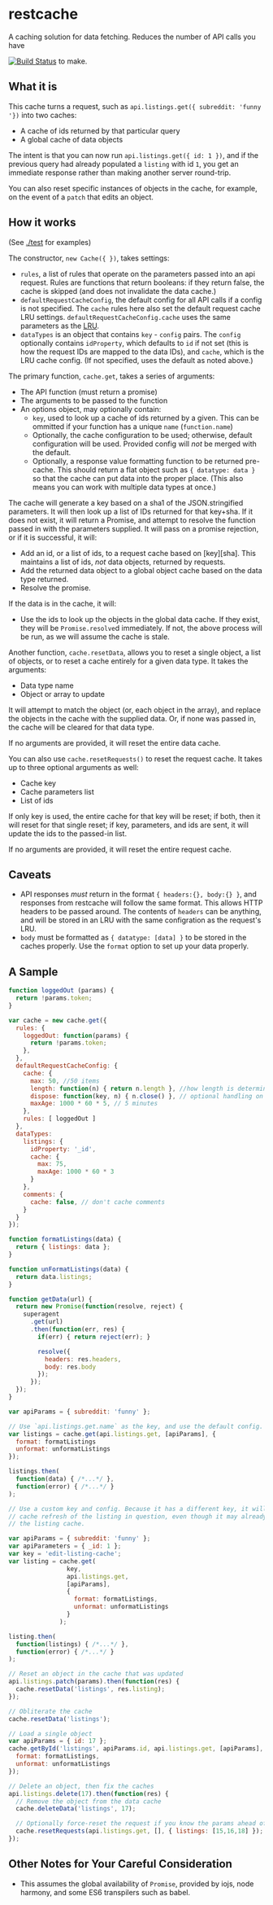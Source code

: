 # restcache
A caching solution for data fetching. Reduces the number of API calls you have

[![Build Status](https://travis-ci.org/reddit/restcache.svg?branch=master)](https://travis-ci.org/reddit/restcache)
to make.

## What it is

This cache turns a request, such as `api.listings.get({ subreddit: 'funny '})`
into two caches:

* A cache of ids returned by that particular query
* A global cache of data objects

The intent is that you can now run `api.listings.get({ id: 1 })`, and if the
previous query had already populated a `listing` with id `1`, you get an
immediate response rather than making another server round-trip.

You can also reset specific instances of objects in the cache, for example, on
the event of a `patch` that edits an object.

## How it works

(See [./test](./test) for examples)

The constructor, `new Cache({ })`, takes settings:

* `rules`, a list of rules that operate on the parameters passed into an api request.
  Rules are functions that return booleans: if they return false, the cache
  is skipped (and does not invalidate the data cache.)
* `defaultRequestCacheConfig`, the default config for all API calls if a config is not
  specified. The `cache` rules here also set the default request cache LRU
  settings. `defaultRequestCacheConfig.cache` uses the same parameters as the
  [LRU](https://github.com/isaacs/node-lru-cache).
* `dataTypes` is an object that contains `key` - `config` pairs. The `config`
  optionally contains `idProperty`, which defaults to `id` if not set (this
  is how the request IDs are mapped to the data IDs), and `cache`, which
  is the LRU cache config. (If not specified, uses the default as noted above.)

The primary function, `cache.get`, takes a series of arguments:

* The API function (must return a promise)
* The arguments to be passed to the function
* An options object, may optionally contain:
  * `key`, used to look up a cache of ids returned by a given. This can be
    ommitted if your function has a unique `name` (`function.name`)
  * Optionally, the cache configuration to be used; otherwise, default configuration
    will be used. Provided config will *not* be merged with the default.
  * Optionally, a response value formatting function to be returned pre-cache.
    This should return a flat object such as `{ datatype: data }` so that the
    cache can put data into the proper place. (This also means you can work with
    multiple data types at once.)

The cache will generate a key based on a sha1 of the JSON.stringified parameters.
It will then look up a list of IDs returned for that key+sha. If it does not
exist, it will return a Promise, and attempt to resolve the function passed in
with the parameters supplied. It will pass on a promise rejection, or if it is
successful, it will:

* Add an id, or a list of ids, to a request cache based on [key][sha]. This
  maintains a list of ids, *not* data objects, returned by requests.
* Add the returned data object to a global object cache based on the data type
  returned.
* Resolve the promise.

If the data is in the cache, it will:

* Use the ids to look up the objects in the global data cache. If they exist,
  they will be `Promise.resolve`d immediately. If not, the above process will
  be run, as we will assume the cache is stale.


Another function, `cache.resetData`, allows you to reset a single object, a list of
objects, or to reset a cache entirely for a given data type. It takes the
arguments:

* Data type name
* Object or array to update

It will attempt to match the object (or, each object in the array), and replace
the objects in the cache with the supplied data. Or, if none was passed in, the
cache will be cleared for that data type.

If no arguments are provided, it will reset the entire data cache.

You can also use `cache.resetRequests()` to reset the request cache. It takes
up to three optional arguments as well:

* Cache key
* Cache parameters list
* List of ids

If only key is used, the entire cache for that key will be reset; if both, then
it will reset for that single reset; if key, parameters, and ids are sent, it
will update the ids to the passed-in list.

If no arguments are provided, it will reset the entire request cache.

## Caveats

* API responses *must* return in the format `{ headers:{}, body:{} }`, and responses
  from restcache will follow the same format. This allows HTTP headers to be
  passed around. The contents of `headers` can be anything, and will be stored in
  an LRU with the same configration as the request's LRU.
* `body` must be formatted as `{ datatype: [data] }` to be stored in the caches
  properly. Use the `format` option to set up your data properly.

## A Sample

```javascript
function loggedOut (params) {
  return !params.token;
}

var cache = new cache.get({
  rules: {
    loggedOut: function(params) {
      return !params.token;
    },
  },
  defaultRequestCacheConfig: {
    cache: {
      max: 50, //50 items
      length: function(n) { return n.length }, //how length is determined
      dispose: function(key, n) { n.close() }, // optional handling on disposal
      maxAge: 1000 * 60 * 5, // 5 minutes
    },
    rules: [ loggedOut ]
  },
  dataTypes:
    listings: {
      idProperty: '_id',
      cache: {
        max: 75,
        maxAge: 1000 * 60 * 3
      }
    },
    comments: {
      cache: false, // don't cache comments
    }
  }
});

function formatListings(data) {
  return { listings: data };
}

function unFormatListings(data) {
  return data.listings;
}

function getData(url) {
  return new Promise(function(resolve, reject) {
    superagent
      .get(url)
      .then(function(err, res) {
        if(err) { return reject(err); }

        resolve({
          headers: res.headers,
          body: res.body
        });
      });
  });
}

var apiParams = { subreddit: 'funny' };

// Use `api.listings.get.name` as the key, and use the default config.
var listings = cache.get(api.listings.get, [apiParams], {
  format: formatListings
  unformat: unformatListings
});

listings.then(
  function(data) { /*...*/ },
  function(error) { /*...*/ }
);

// Use a custom key and config. Because it has a different key, it will force a
// cache refresh of the listing in question, even though it may already be in
// the listing cache.

var apiParams = { subreddit: 'funny' };
var apiParameters = { _id: 1 };
var key = 'edit-listing-cache';
var listing = cache.get(
                key,
                api.listings.get,
                [apiParams],
                {
                  format: formatListings,
                  unformat: unformatListings
                }
              );

listing.then(
  function(listings) { /*...*/ },
  function(error) { /*...*/ }
);

// Reset an object in the cache that was updated
api.listings.patch(params).then(function(res) {
  cache.resetData('listings', res.listing);
});

// Obliterate the cache
cache.resetData('listings');

// Load a single object
var apiParams = { id: 17 };
cache.getById('listings', apiParams.id, api.listings.get, [apiParams], {
  format: formatListings,
  unformat: unformatListings
});

// Delete an object, then fix the caches
api.listings.delete(17).then(function(res) {
  // Remove the object from the data cache
  cache.deleteData('listings', 17);

  // Optionally force-reset the request if you know the params ahead of time
  cache.resetRequests(api.listings.get, [], { listings: [15,16,18] });
});
```

## Other Notes for Your Careful Consideration

* This assumes the global availability of `Promise`, provided by iojs, node
  harmony, and some ES6 transpilers such as babel.
